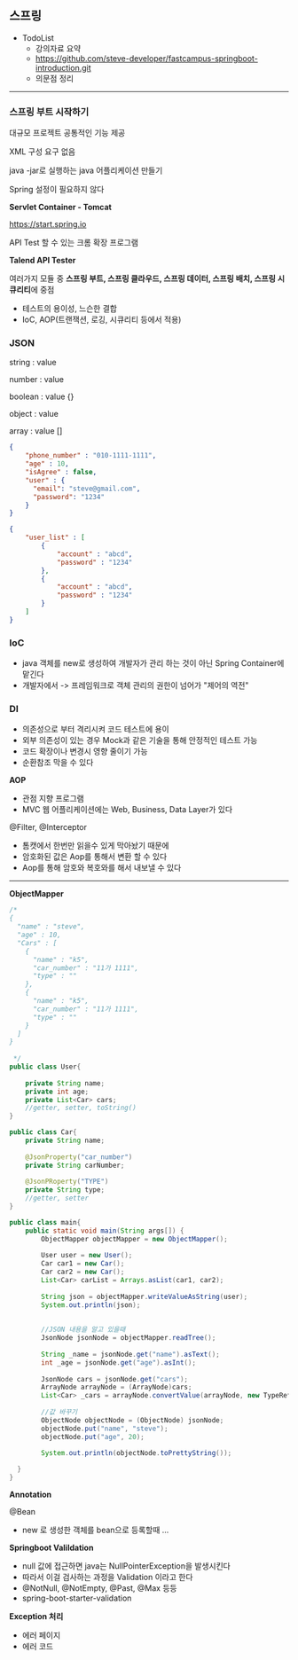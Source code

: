 ## 스프링

- TodoList
    - 강의자료 요약
    - https://github.com/steve-developer/fastcampus-springboot-introduction.git
    - 의문점 정리
---

### 스프링 부트 시작하기

대규모 프로젝트 공통적인 기능 제공

XML 구성 요구 없음

java -jar로 실행하는 java 어플리케이션 만들기

Spring 설정이 필요하지 않다

**Servlet Container - Tomcat**

https://start.spring.io

API Test 할 수 있는 크롬 확장 프로그램

**Talend API Tester**


여러가지 모듈 중 **스프링 부트, 스프링 클라우드, 스프링 데이터, 스프링 배치, 스프링 시큐리티**에 중점



- 테스트의 용이성, 느슨한 결합
- IoC, AOP(트랜잭션, 로깅, 시큐리티 등에서 적용)


### JSON
string : value

number : value

boolean : value {}

object : value

array : value []

```json
{
    "phone_number" : "010-1111-1111",
    "age" : 10,
    "isAgree" : false,
    "user" : {
      "email": "steve@gmail.com",
      "password": "1234"
    }
}
```
```json
{
    "user_list" : [
        {
            "account" : "abcd",
            "password" : "1234"
        },
        {
            "account" : "abcd",
            "password" : "1234"
        }
    ]
}

```


### IoC

- java 객체를 new로 생성하여 개발자가 관리 하는 것이 아닌 Spring Container에 맡긴다
- 개발자에서 -> 프레임워크로 객체 관리의 권한이 넘어가 "제어의 역전"



### DI

- 의존성으로 부터 격리시켜 코드 테스트에 용이
- 외부 의존성이 있는 경우 Mock과 같은 기술을 통해 안정적인 테스트 가능
- 코드 확장이나 변경시 영향 줄이기 가능
- 순환참조 막을 수 있다



**AOP**

- 관점 지향 프로그램
- MVC 웹 어플리케이션에는 Web, Business, Data Layer가 있다



@Filter, @Interceptor

- 톰캣에서 한번만 읽을수 있게 막아놨기 때문에
- 암호화된 값은 Aop를 통해서 변환 할 수 있다
- Aop를 통해 암호와 복호와를 해서 내보낼 수 있다

--------------------------------------------

**ObjectMapper**

```java
/*
{
  "name" : "steve",
  "age" : 10,
  "Cars" : [
    {
      "name" : "k5",
      "car_number" : "11가 1111",
      "type" : ""
    },
    {
      "name" : "k5",
      "car_number" : "11가 1111",
      "type" : ""
    }
  ]
}
        
 */
public class User{
    
    private String name;
    private int age;
    private List<Car> cars;
    //getter, setter, toString()
}

public class Car{
    private String name;
    
    @JsonProperty("car_number")
    private String carNumber;
    
    @JsonPRoperty("TYPE")
    private String type;
    //getter, setter
}

public class main{
    public static void main(String args[]) {
        ObjectMapper objectMapper = new ObjectMapper();
        
        User user = new User();
        Car car1 = new Car();
        Car car2 = new Car();
        List<Car> carList = Arrays.asList(car1, car2);
        
        String json = objectMapper.writeValueAsString(user);
        System.out.println(json);
        
        
        //JSON 내용을 알고 있을때
        JsonNode jsonNode = objectMapper.readTree();
        
        String _name = jsonNode.get("name").asText();
        int _age = jsonNode.get("age").asInt();
        
        JsonNode cars = jsonNode.get("cars");
        ArrayNode arrayNode = (ArrayNode)cars;
        List<Car> _cars = arrayNode.convertValue(arrayNode, new TypeReference<List<Car>>(){});
        
        //값 바꾸기
        ObjectNode objectNode = (ObjectNode) jsonNode;
        objectNode.put("name", "steve");
        objectNode.put("age", 20);

        System.out.println(objectNode.toPrettyString());
        
  }
}

```
**Annotation**

@Bean
- new 로 생성한 객체를 bean으로 등록할때
...

**Springboot Valildation**
- null 값에 접근하면 java는 NullPointerException을 발생시킨다
- 따라서 이걸 검사하는 과정을 Validation 이라고 한다
- @NotNull, @NotEmpty, @Past, @Max 등등
- spring-boot-starter-validation


**Exception 처리**
- 에러 페이지
- 에러 코드
